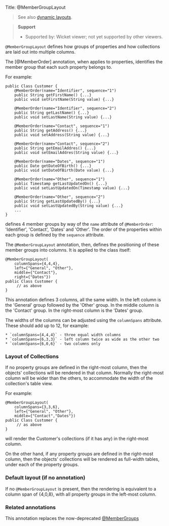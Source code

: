 Title: @MemberGroupLayout

> See also [dynamic layouts](../../components/viewers/wicket/dynamic-layouts.html).

> **Support**
> 
> * Supported by: Wicket viewer; not yet supported by other viewers.

`@MemberGroupLayout` defines how groups of properties and how collections are laid out into multiple columns.

The [@MemberOrder] annotation, when applies to properties, identifies the member group that each such property belongs to.

For example:

    public Class Customer {
        @MemberOrder(name="Identifier", sequence="1")
        public String getFirstName() {...}
        public void setFirstName(String value) {...}

        @MemberOrder(name="Identifier", sequence="2")
        public String getLastName() {...}
        public void setLastName(String value) {...}

        @MemberOrder(name="Contact", sequence="1")
        public String getAddress() {...}
        public void setAddress(String value) {...}

        @MemberOrder(name="Contact", sequence="2")
        public String getEmailAddres() {...}
        public void setEmailAddres(String value) {...}

        @MemberOrder(name="Dates", sequence="1")
        public Date getDateOfBirth() {...}
        public void setDateOfBirth(Date value) {...}

        @MemberOrder(name="Other", sequence="1")
        public Timestamp getLastUpdatedOn() {...}
        public void setLastUpdatedOn(Timestamp value) {...}

        @MemberOrder(name="Other", sequence="2")
        public String getLastUpdatedBy() {...}
        public void setLastUpdatedBy(String value) {...}
        ...
    }   

defines 4 member groups by way of the `name` attribute of `@MemberOrder`: 'Identifier', 'Contact', 'Dates' and 'Other'.  The order of the properties within each group is defined by the `sequence` attribute.

The `@MemberGroupLayout` annotation, then, defines the positioning of these member groups into columns.  It is applied to the class itself:


    @MemberGroupLayout(
        columnSpans={4,4,4},
        left={"General", "Other"},
        middle={"Contact"},
        right={"Dates"})
    public Class Customer {
         // as above
    }

This annotation defines 3 columns, all the same width.  In the left column is the 'General' group followed by the 'Other' group.  In the middle column is the 'Contact' group.  In the right-most column is the 'Dates' group.

The widths of the columns can be adjusted using the `columnSpans` attribute.  These should add up to 12, for example:

    * `columnSpans={4,4,4}` - three equal width columns
    * `columnSpans={6,3,3}` - left column twice as wide as the other two 
    * `columnSpans={6,0,6}` - two columns only 

### Layout of Collections

If no property groups are defined in the right-most column, then the objects' collections will be rendered in that column.    Normally the right-most column will be wider than the others, to accommodate the width of the collection's table view.

For example:

    @MemberGroupLayout(
        columnSpans={3,3,6},
        left={"General", "Other"},
        middle={"Contact","Dates"})
    public Class Customer {
         // as above
    }

will render the Customer's collections (if it has any) in the right-most column.

On the other hand, if any property groups are defined in the right-most column, then the objects' collections will be rendered as full-width tables, under each of the property groups.

### Default layout (if no annotation)

If no `@MemberGroupLayout` is present, then the rendering is equivalent to a column span of {4,0,8}, with all property groups in the left-most column.

### Related annotations

This annotation replaces the now-deprecated [@MemberGroups](./MemberGroups.html)
